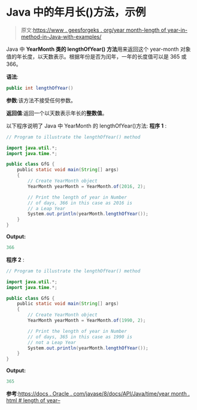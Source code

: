 # Java 中的年月长()方法，示例

> 原文:[https://www . geesforgeks . org/year month-length of year-in-method-in-Java-with-examples/](https://www.geeksforgeeks.org/yearmonth-lengthofyear-method-in-java-with-examples/)

Java 中 **YearMonth 类的 **lengthOfYear()** 方法**用来返回这个 year-month 对象值的年长度，以天数表示。根据年份是否为闰年，一年的长度值可以是 365 或 366。

**语法**:

```java
public int lengthOfYear()

```

**参数**:该方法不接受任何参数。

**返回值**:返回一个以天数表示年长的**整数值**。

以下程序说明了 Java 中 YearMonth 的 lengthOfYear()方法:
**程序 1** :

```java
// Program to illustrate the lengthOfYear() method

import java.util.*;
import java.time.*;

public class GfG {
    public static void main(String[] args)
    {
        // Create YearMonth object
        YearMonth yearMonth = YearMonth.of(2016, 2);

        // Print the length of year in Number
        // of days, 366 in this case as 2016 is
        // a Leap Year
        System.out.println(yearMonth.lengthOfYear());
    }
}
```

**Output:**

```java
366

```

**程序 2** :

```java
// Program to illustrate the lengthOfYear() method

import java.util.*;
import java.time.*;

public class GfG {
    public static void main(String[] args)
    {
        // Create YearMonth object
        YearMonth yearMonth = YearMonth.of(1990, 2);

        // Print the length of year in Number
        // of days, 365 in this case as 1990 is
        // not a Leap Year
        System.out.println(yearMonth.lengthOfYear());
    }
}
```

**Output:**

```java
365

```

**参考**:[https://docs . Oracle . com/javase/8/docs/API/Java/time/year month . html # length of year–](https://docs.oracle.com/javase/8/docs/api/java/time/YearMonth.html#lengthOfYear--)